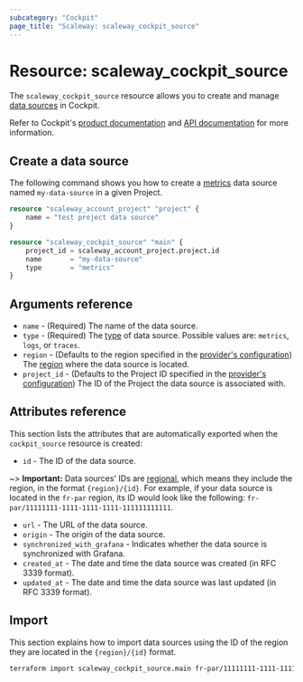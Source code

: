 ```yaml
---
subcategory: "Cockpit"
page_title: "Scaleway: scaleway_cockpit_source"
---
```


# Resource: scaleway_cockpit_source

The `scaleway_cockpit_source` resource allows you to create and manage [data sources](https://www.scaleway.com/en/docs/observability/cockpit/concepts/#data-sources) in Cockpit.

Refer to Cockpit's [product documentation](https://www.scaleway.com/en/docs/observability/cockpit/concepts/) and [API documentation](https://www.scaleway.com/en/developers/api/cockpit/regional-api) for more information.

## Create a data source

The following command shows you how to create a [metrics](https://www.scaleway.com/en/docs/observability/cockpit/concepts/#metric) data source named `my-data-source` in a given Project.

```terraform
resource "scaleway_account_project" "project" {
    name = "test project data source"
}

resource "scaleway_cockpit_source" "main" {
    project_id = scaleway_account_project.project.id
    name       = "my-data-source"
    type       = "metrics"
}
```

## Arguments reference

- `name` - (Required) The name of the data source.
- `type` - (Required) The [type](https://www.scaleway.com/en/docs/observability/cockpit/concepts/#data-types) of data source. Possible values are: `metrics`, `logs`, or `traces`.
- `region` - (Defaults to the region specified in the [provider's configuration](../index.md#region)) The [region](../guides/regions_and_zones.md#regions) where the data source is located.
- `project_id` - (Defaults to the Project ID specified in the [provider's configuration](../index.md#project_id)) The ID of the Project the data source is associated with.

## Attributes reference

This section lists the attributes that are automatically exported when the `cockpit_source` resource is created:

- `id` - The ID of the data source.

~> **Important:** Data sources' IDs are [regional](../guides/regions_and_zones.md#resource-ids), which means they include the region, in the format `{region}/{id}`. For example, if your data source is located in the `fr-par` region, its ID would look like the following: `fr-par/11111111-1111-1111-1111-111111111111`.

- `url` - The URL of the data source.
- `origin` - The origin of the data source.
- `synchronized_with_grafana` - Indicates whether the data source is synchronized with Grafana.
- `created_at` - The date and time the data source was created (in RFC 3339 format).
- `updated_at` - The date and time the data source was last updated (in RFC 3339 format).

## Import

This section explains how to import data sources using the ID of the region they are located in the `{region}/{id}` format.

```bash
terraform import scaleway_cockpit_source.main fr-par/11111111-1111-1111-1111-111111111111
```
